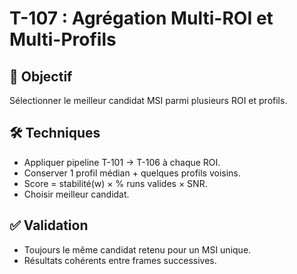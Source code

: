 # T-107 : Agrégation Multi-ROI et Multi-Profils

## 🎯 Objectif
Sélectionner le meilleur candidat MSI parmi plusieurs ROI et profils.

## 🛠 Techniques
- Appliquer pipeline T-101 → T-106 à chaque ROI.
- Conserver 1 profil médian + quelques profils voisins.
- Score = stabilité(w) × % runs valides × SNR.
- Choisir meilleur candidat.

## ✅ Validation
- Toujours le même candidat retenu pour un MSI unique.
- Résultats cohérents entre frames successives.
